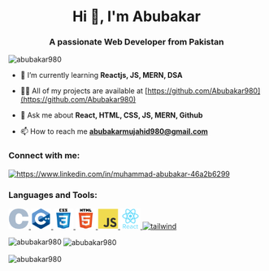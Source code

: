 <h1 align="center">Hi 👋, I'm Abubakar</h1>
<h3 align="center">A passionate Web Developer from Pakistan</h3>

<p align="left"> <img src="https://komarev.com/ghpvc/?username=abubakar980&label=Profile%20views&color=0e75b6&style=flat" alt="abubakar980" /> </p>

- 🌱 I’m currently learning **Reactjs, JS, MERN, DSA**

- 👨‍💻 All of my projects are available at [https://github.com/Abubakar980](https://github.com/Abubakar980)

- 💬 Ask me about **React, HTML, CSS, JS, MERN, Github**

- 📫 How to reach me **abubakarmujahid980@gmail.com**

<h3 align="left">Connect with me:</h3>
<p align="left">
<a href="https://linkedin.com/in/https://www.linkedin.com/in/muhammad-abubakar-46a2b6299" target="blank"><img align="center" src="https://raw.githubusercontent.com/rahuldkjain/github-profile-readme-generator/master/src/images/icons/Social/linked-in-alt.svg" alt="https://www.linkedin.com/in/muhammad-abubakar-46a2b6299" height="30" width="40" /></a>
</p>

<h3 align="left">Languages and Tools:</h3>
<p align="left"> <a href="https://www.cprogramming.com/" target="_blank" rel="noreferrer"> <img src="https://raw.githubusercontent.com/devicons/devicon/master/icons/c/c-original.svg" alt="c" width="40" height="40"/> </a> <a href="https://www.w3schools.com/cpp/" target="_blank" rel="noreferrer"> <img src="https://raw.githubusercontent.com/devicons/devicon/master/icons/cplusplus/cplusplus-original.svg" alt="cplusplus" width="40" height="40"/> </a> <a href="https://www.w3schools.com/css/" target="_blank" rel="noreferrer"> <img src="https://raw.githubusercontent.com/devicons/devicon/master/icons/css3/css3-original-wordmark.svg" alt="css3" width="40" height="40"/> </a> <a href="https://www.w3.org/html/" target="_blank" rel="noreferrer"> <img src="https://raw.githubusercontent.com/devicons/devicon/master/icons/html5/html5-original-wordmark.svg" alt="html5" width="40" height="40"/> </a> <a href="https://developer.mozilla.org/en-US/docs/Web/JavaScript" target="_blank" rel="noreferrer"> <img src="https://raw.githubusercontent.com/devicons/devicon/master/icons/javascript/javascript-original.svg" alt="javascript" width="40" height="40"/> </a> <a href="https://reactjs.org/" target="_blank" rel="noreferrer"> <img src="https://raw.githubusercontent.com/devicons/devicon/master/icons/react/react-original-wordmark.svg" alt="react" width="40" height="40"/> </a> <a href="https://tailwindcss.com/" target="_blank" rel="noreferrer"> <img src="https://www.vectorlogo.zone/logos/tailwindcss/tailwindcss-icon.svg" alt="tailwind" width="40" height="40"/> </a> </p>

<p><img align="left" src="https://github-readme-stats.vercel.app/api/top-langs?username=abubakar980&show_icons=true&locale=en&layout=compact" alt="abubakar980" /></p>

<p>&nbsp;<img align="center" src="https://github-readme-stats.vercel.app/api?username=abubakar980&show_icons=true&locale=en" alt="abubakar980" /></p>


<p><img align="center" src="https://github-readme-streak-stats.herokuapp.com/?user=abubakar980&" alt="abubakar980" /></p>
